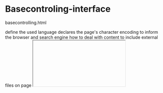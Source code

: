 # Basecontroling-interface
basecontrolling.html
 <html> define the used language
 <head>declares the page's character encoding
            <meta>to inform the browser and  search engine how to deal with content 
             <link> to include external files on page
<iframe> to display a page inside an other one to style .CSS
<div>  contain code for buttons "LEFT,RIGHT,FRONT,BACK and STOP. Defined type ,value, name,style
   
*index.php
Set  connection to data base 
                          $connection = mysqli_connect($db_host, $db_user, $db_password, $db_db );

Check the connection 

                       if(mysqli_connect_errno()):
                         printf("Connect failed: %s\n", mysqli_connect_errno());
                          exit();
                           endif;

Query 
 
             $sql = mysqli_query($connection, "SELECT * FROM moving ORDER BY id DESC LIMIT 1");


* style .CSS
Contain formatting for html  page 
 Background ,header, center,forward, backward.


*slide and base .html 
   Combine the slider page  code and base control page code  to be one page 


Slide and base .php 
Connect  to the database
